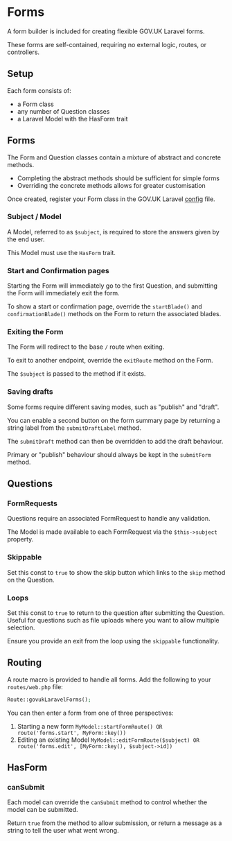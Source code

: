 # Forms

A form builder is included for creating flexible GOV.UK Laravel forms.

These forms are self-contained, requiring no external logic, routes, or controllers.

## Setup

Each form consists of:
* a Form class
* any number of Question classes
* a Laravel Model with the HasForm trait

## Forms

The Form and Question classes contain a mixture of abstract and concrete methods.

* Completing the abstract methods should be sufficient for simple forms
* Overriding the concrete methods allows for greater customisation

Once created, register your Form class in the GOV.UK Laravel [config](configuration.md) file.

### Subject / Model

A Model, referred to as `$subject`, is required to store the answers given by the end user.

This Model must use the `HasForm` trait.

### Start and Confirmation pages

Starting the Form will immediately go to the first Question, and submitting the Form will immediately exit the form.

To show a start or confirmation page, override the `startBlade()` and `confirmationBlade()` methods on the Form to return the associated blades.

### Exiting the Form

The Form will redirect to the base `/` route when exiting.

To exit to another endpoint, override the `exitRoute` method on the Form.

The `$subject` is passed to the method if it exists.

### Saving drafts

Some forms require different saving modes, such as "publish" and "draft".

You can enable a second button on the form summary page by returning a string label from the `submitDraftLabel` method.

The `submitDraft` method can then be overridden to add the draft behaviour.

Primary or "publish" behaviour should always be kept in the `submitForm` method.

## Questions

### FormRequests

Questions require an associated FormRequest to handle any validation.

The Model is made available to each FormRequest via the `$this->subject` property.

### Skippable

Set this const to `true` to show the skip button which links to the `skip` method on the Question.

### Loops

Set this const to `true` to return to the question after submitting the Question. Useful for questions such as file uploads where you want to allow multiple selection.

Ensure you provide an exit from the loop using the `skippable` functionality.

## Routing

A route macro is provided to handle all forms. Add the following to your `routes/web.php` file:

```php
Route::govukLaravelForms();
```

You can then enter a form from one of three perspectives:

1. Starting a new form `MyModel::startFormRoute() OR route('forms.start', MyForm::key())`
2. Editing an existing Model `MyModel::editFormRoute($subject) OR route('forms.edit', [MyForm::key(), $subject->id])`

## HasForm

### canSubmit

Each model can override the `canSubmit` method to control whether the model can be submitted.

Return `true` from the method to allow submission, or return a message as a string to tell the user what went wrong. 
